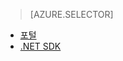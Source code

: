 > [AZURE.SELECTOR]
- [포털](../articles/media-services-manage-content.md)
- [.NET SDK](../articles/media-services-index-content.md)

<!--HONumber=52--> 
